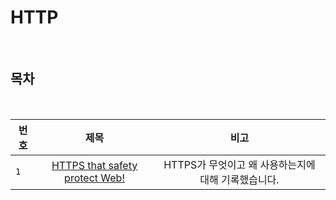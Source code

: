 # HTTP

<br>

## 목차

<br>

| 번호 | 제목 | 비고 |
|---|:---:|:---:|
| `1` | [HTTPS that safety protect Web!](./HTTPS.md) | HTTPS가 무엇이고 왜 사용하는지에 대해 기록했습니다.  |

